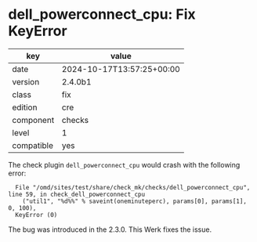 [//]: # (werk v2)
# dell_powerconnect_cpu: Fix KeyError

key        | value
---------- | ---
date       | 2024-10-17T13:57:25+00:00
version    | 2.4.0b1
class      | fix
edition    | cre
component  | checks
level      | 1
compatible | yes

The check plugin `dell_powerconnect_cpu` would crash with the following error:
```
  File "/omd/sites/test/share/check_mk/checks/dell_powerconnect_cpu", line 59, in check_dell_powerconnect_cpu
    ("util1", "%d%%" % saveint(oneminuteperc), params[0], params[1], 0, 100),
  KeyError (0)
```
The bug was introduced in the 2.3.0.
This Werk fixes the issue.
